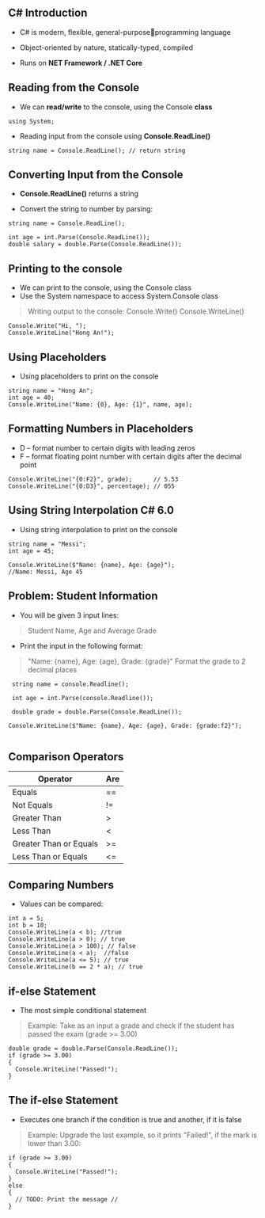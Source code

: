 ## C# Introduction

- C# is modern, flexible, general-purposeprogramming language

- Object-oriented by nature, statically-typed, compiled

- Runs  on **NET Framework / .NET Core**


## Reading from the Console

- We can **read/write** to the console, using the Console **class**

``` 
using System;
```
- Reading input from the console using **Console.ReadLine()**

```
string name = Console.ReadLine(); // return string

```

## Converting Input from the Console

- **Console.ReadLine()** returns a string 

- Convert the string to number by parsing:

```
string name = Console.ReadLine();

int age = int.Parse(Console.ReadLine());
double salary = double.Parse(Console.ReadLine());

```

## Printing to the console

 - We can print to the console, using the Console class
- Use the System namespace to access System.Console class
> Writing output to the console:
Console.Write()
Console.WriteLine()

```
Console.Write("Hi, ");
Console.WriteLine("Hong An!");

```

## Using Placeholders

- Using placeholders to print on the console

```
string name = "Hong An";
int age = 40;
Console.WriteLine("Name: {0}, Age: {1}", name, age);

```

## Formatting Numbers in Placeholders

- D – format number to certain digits with leading zeros
- F – format floating point number with certain digits after the decimal point

```
Console.WriteLine("{0:F2}", grade);      // 5.53
Console.WriteLine("{0:D3}", percentage); // 055

```

## Using String Interpolation C# 6.0

- Using string interpolation to print on the console

```
string name = "Messi";
int age = 45;

Console.WriteLine($"Name: {name}, Age: {age}");
//Name: Messi, Age 45

```

## Problem: Student Information
- You will be given 3 input lines:
> Student Name, Age and Average Grade
- Print the input in the following format:
 > "Name: {name}, Age: {age}, Grade: {grade}"
Format the grade to 2 decimal places

```
 string name = console.Readline();

 int age = int.Parse(console.Readline());

 double grade = double.Parse(Console.ReadLine());

Console.WriteLine($"Name: {name}, Age: {age}, Grade: {grade:f2}");


```

## Comparison Operators
| Operator  |   Are      
|--------|:----------
| Equals |  == 
| Not Equals|  !=
| Greater Than | >
| Less Than | <
| Greater Than or Equals | >=
| Less Than or Equals | <=

## Comparing Numbers

- Values can be compared:

```
int a = 5;
int b = 10;
Console.WriteLine(a < b); //true
Console.WriteLine(a > 0); // true
Console.WriteLine(a > 100); // false
Console.WriteLine(a < a);  //false
Console.WriteLine(a <= 5); // true
Console.WriteLine(b == 2 * a); // true
```

## if-else Statement

- The most simple conditional statement
> Example: Take as an input a grade and check if the student has passed the exam (grade >= 3.00)

```
double grade = double.Parse(Console.ReadLine());
if (grade >= 3.00)
{
  Console.WriteLine("Passed!");
}

```

## The if-else Statement

- Executes one branch if the condition is true and another, if it is false 
> Example: Upgrade the last example, so it prints "Failed!", if the mark is lower than 3.00:

```
if (grade >= 3.00)
{
  Console.WriteLine("Passed!");
}
else 
{
  // TODO: Print the message //
}

```

